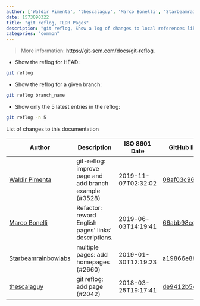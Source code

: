 ```yaml
---
author: ['Waldir Pimenta', 'thescalaguy', 'Marco Bonelli', 'Starbeamrainbowlabs']
date: 1573090322
title: "git reflog, TLDR Pages"
description: "git reflog, Show a log of changes to local references like HEAD, branches or tags."
categories: "common"
---
```

> More information: <https://git-scm.com/docs/git-reflog>.

- Show the reflog for HEAD:

```bash
git reflog
```

- Show the reflog for a given branch:

```bash
git reflog branch_name
```

- Show only the 5 latest entries in the reflog:

```bash
git reflog -n 5
```
List of changes to this documentation


Author | Description | ISO 8601 Date | GitHub link
------|-----|-----|-----
[Waldir Pimenta](mailto:waldyrious@gmail.com) | git-reflog: improve page and add branch example (#3528) | 2019-11-07T02:32:02 | [08af03c96330](https://github.com/tldr-pages/tldr/commit/08af03c96330fa718785dfaa41e2414ca4fd6539)
[Marco Bonelli](mailto:marco@mebeim.net) | Refactor: reword English pages' links' descriptions. | 2019-06-03T14:19:41 | [66abb98ce935](https://github.com/tldr-pages/tldr/commit/66abb98ce935c0f4516bf30c4d6da72180d5a3ab)
[Starbeamrainbowlabs](mailto:sbrl@starbeamrainbowlabs.com) | multiple pages: add homepages (#2660) | 2019-01-30T12:19:23 | [a19866e88add](https://github.com/tldr-pages/tldr/commit/a19866e88addb239484637579b17e7c6ea9b53aa)
[thescalaguy](mailto:fasihxkhatib@gmail.com) | git reflog: add page (#2042) | 2018-03-25T19:17:41 | [de9412b54ec6](https://github.com/tldr-pages/tldr/commit/de9412b54ec67e325d3ec443584a3904bbf35ae6)

